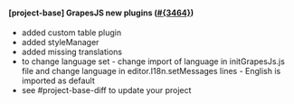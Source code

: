 #### [project-base] GrapesJS new plugins ([#{3464}](https://github.com/shopsys/shopsys/pull/{3464}))

-   added custom table plugin
-   added styleManager
-   added missing translations
-   to change language set - change import of language in initGrapesJs.js file and change language in editor.I18n.setMessages lines - English is imported as default
-   see #project-base-diff to update your project

